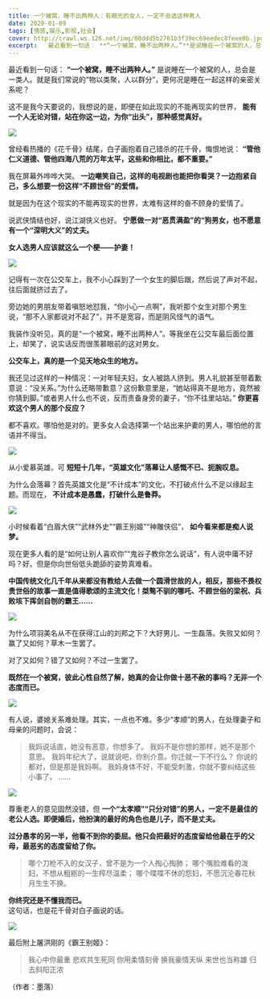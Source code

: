 ```yaml
---
title: 一个被窝，睡不出两种人：有眼光的女人，一定不会选这种男人
date: 2020-01-09
tags: [情感,娱乐,影视,社会]
cover: http://crawl.ws.126.net/img/08ddd5b2761b3f39ec69eedec8feee0b.jpg
excerpt:   最近看到一句话： **“一个被窝，睡不出两种人。”**是说睡在一个被窝的人，总会是一类人。就是我们常说的“物以类聚，人以群分”，更何况是睡在一起这样的亲密关系呢？这不是我今天要说的，我想说的是，即便在如此现实的不能再现实的世界，
---
```

  
最近看到一句话： **“一个被窝，睡不出两种人。”**
是说睡在一个被窝的人，总会是一类人。就是我们常说的“物以类聚，人以群分”，更何况是睡在一起这样的亲密关系呢？

这不是我今天要说的，我想说的是，即便在如此现实的不能再现实的世界， **能有一个人无论对错，站在你这一边，为你“出头”，那种感觉真好。**

![](http://crawl.ws.126.net/img/08ddd5b2761b3f39ec69eedec8feee0b.jpg)  

曾经看热播的《花千骨》结尾，白子画抱着自己错杀的花千骨，悔恨地说： **“管他仁义道德、管他四海八荒的万年太平，这些和你相比，都不重要。”**

我在屏幕外哗哗大哭。 **一边嘲笑自己，这样的电视剧也能把你看哭？一边抱紧自己，多么想要一份这样“不顾世俗”的爱情。**

就是因为在这个现实的不能再现实的世界，太难有这样的奋不顾身的爱情了。

说武侠情结也好，说江湖侠义也好。 **宁愿做一对“恶贯满盈”的“狗男女，也不愿意有一个“深明大义”的丈夫。**

**女人选男人应该就这么一个梗——护妻！**

![](http://crawl.ws.126.net/img/e1816990b4fd29b24eb313d6b397b859.jpg)  

记得有一次在公交车上，我不小心踩到了一个女生的脚后跟，然后说了声对不起，往后面就挤过去了。

旁边她的男朋友带着嗔怒地怼我，“你小心一点啊”，我听那个女生对那个男生说，“那不人家都说对不起了”，并不是宽容，而是阴风怪气的语气。

我装作没听见，真的是“一个被窝，睡不出两种人”。等我坐在公交车最后面位置上，却笑了，说实话反而很羡慕眼前的这对男女。

**公交车上，真的是一个见天地众生的地方。**

我还见过这样的一种情况：一对年轻夫妇，女人被路人挤到。男人礼貌甚至带着歉意说：“没关系。”为什么还略带歉意？这份歉意里是，“她站得真不是地方，竟然被你猜到脚。”或者男人什么也不说，反而责备身旁的妻子，“你不往里站站。”
**你更喜欢这个男人的那个反应？**

都不喜欢。哪怕他是对的。更多女人会选择第一个站出来护妻的男人，哪怕他的言语并不得当。

![](http://crawl.ws.126.net/img/6591788f0593c6bc34405c1d17e6fa15.jpg)  

从小爱慕英雄，可 **短短十几年，“英雄文化”落幕让人感慨不已、扼腕叹息。**

为什么会落幕？首先英雄文化是“不计成本”的文化，不打破点什么不足以缘起主题。而现在， **不计成本是愚蠢，打破什么是鲁莽。**

![](http://crawl.ws.126.net/img/498c28d81aa5c0265dcbe83946c87558.jpg)  

小时候看着“白眉大侠”“武林外史”“霸王别姬”“神雕侠侣”， **如今看来都是痴人说梦。**

现在更多人看的是“如何让别人喜欢你”“鬼谷子教你怎么说话”，有人说中庸不好吗？好。但是你向世俗低头跪舔的姿势真难看。

**中国传统文化几千年从来都没有教给人去做一个圆滑世故的人，相反，那些不畏权贵世俗的故事一直是值得歌颂的主流文化！桀骜不驯的哪吒、不顾世俗的梁祝、兵败垓下挥剑自刎的霸王……**

![](http://crawl.ws.126.net/img/32c473bb8f6315b1d8d8bf13493a66aa.jpg)  

为什么项羽美名从不在获得江山的刘邦之下？大好男儿、一生磊落。失败又如何？赢了又如何？草木一生罢了。

对了又如何？错了又如何？不过一生罢了。

**既然在一个被窝，彼此心性自然了解，她真的会让你做十恶不赦的事吗？无非一个态度而已。**

![](http://crawl.ws.126.net/img/c771c50f1608c7105f0b05fe54fa2d20.jpg)  

有人说，婆媳关系难处理。其实，一点也不难。多少“孝顺”的男人，在处理妻子和母亲的问题时，会说：

> 我妈说话直，她没有恶意，你想多了。 我妈不是你想的那样，她不是那个意思。 我妈年纪大了，说就说吧，你别介意。你迁就一下不行么？
> 你说的都对，但是那是我妈啊。 我妈身体不好，不能受刺激，你就不要纠结这些小事了。 ......

![](http://crawl.ws.126.net/img/ef53ab75d5c780990ab11426731c086d.jpg)  

尊重老人的意见固然没错，但 **一个“太孝顺”“只分对错”的男人，一定不是最佳的老公人选。即便婚后，他扮演的最好的角色也是儿子，而不是丈夫。**

**过分愚孝的另一半，他看不到你的委屈。他只会把最好的态度留给他最在乎的父母，最恶劣的态度留给了你。**

> 哪个刀枪不入的女汉子，曾不是为一个人掏心掏肺； 哪个嘴脸难看的泼妇，不想从粗粝的一生榨尽温柔； 哪个喋喋不休的怨妇，不愿沉沦春花秋月生生不换。

**你终究还是不懂我而已。**  
这句话，也是花千骨对白子画说的话。

![](http://crawl.ws.126.net/img/bf31900c6961733faa2adaa2d2ab0d49.jpg)  

最后附上屠洪刚的《霸王别姬》：

> 我心中你最重 悲欢共生死同 你用柔情刻骨 换我豪情天纵 来世也当称雄 归去斜阳正浓

（作者：墨落）  

